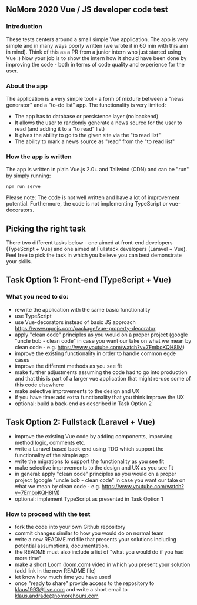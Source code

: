 ## NoMore 2020 Vue / JS developer code test
### Introduction
These tests centers around a small simple Vue application. The app is very simple and in many ways poorly written (we wrote it in 60 min with this aim in mind). 
Think of this as a PR from a junior intern who just started using Vue :) 
Now your job is to show the intern how it should have been done by improving the code - both in terms of code quality and experience for the user.

### About the app
The application is a very simple tool - a form of mixture between a "news generator" and a "to-do list" app. The functionality is very limited:
- The app has to database or persistence layer (no backend)
- It allows the user to randomly generate a news source for the user to read (and adding it to a "to read" list)
- It gives the ability to go to the given site via the "to read list"
- The ability to mark a news source as "read" from the "to read list"

### How the app is written
The app is written in plain Vue.js 2.0+ and Tailwind (CDN) and can be "run" by simply running: 

`npm run serve`

Please note: The code is not well written and have a lot of improvement potential. Furthermore, the code is not implementing TypeScript or vue-decorators.

## Picking the right task

There two different tasks below - one aimed at front-end developers (TypeScript + Vue) and one aimed at Fullstack developers (Laravel + Vue).
Feel free to pick the task in which you believe you can best demonstrate your skills. 

## Task Option 1: Front-end (TypeScript + Vue)
### What you need to do:
- rewrite the application with the same basic functionality
- use TypeScript
- use Vue-decorators instead of basic JS approach https://www.npmjs.com/package/vue-property-decorator
- apply "clean code" principles as you would on a proper project (google "uncle bob - clean code" in case you want our take on what we mean by clean code - e.g. https://www.youtube.com/watch?v=7EmboKQH8lM)
- improve the existing functionality in order to handle common egde cases 
- improve the different methods as you see fit
- make further adjustments assuming the code had to go into production and that this is part of a larger vue application that might re-use some of this code elsewhere
- make selective improvements to the design and UX
- if you have time: add extra functionality that you think improve the UX
- optional: build a back-end as described in Task Option 2

## Task Option 2: Fullstack (Laravel + Vue)
- improve the existing Vue code by adding components, improving method logic, comments etc.
- write a Laravel based back-end using TDD which support the functionality of the simple app
- write the migrations to support the functionality as you see fit
- make selective improvements to the design and UX as you see fit
- in general: apply "clean code" principles as you would on a proper project (google "uncle bob - clean code" in case you want our take on what we mean by clean code - e.g. https://www.youtube.com/watch?v=7EmboKQH8lM)
- optional: implement TypeScript as presented in Task Option 1


### How to proceed with the test
- fork the code into your own Github repository
- commit changes similar to how you would do on normal team
- write a new README.md file that presents your solutions including potential assumptions, documentation.
- the README must also include a list of "what you would do if you had more time"
- make a short Loom (loom.com) video in which you present your solution (add link in the new README file)
- let know how much time you have used
- once "ready to share" provide access to the repository to klaus1993@live.com and write a short email to klaus.andrade@nomorehours.com

